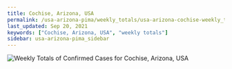 ```yaml
---
title: Cochise, Arizona, USA
permalink: /usa-arizona-pima/weekly_totals/usa-arizona-cochise-weekly_totals.html
last_updated: Sep 20, 2021
keywords: ["Cochise, Arizona, USA", "weekly totals"]
sidebar: usa-arizona-pima_sidebar
---
```


![Weekly Totals of Confirmed Cases for Cochise, Arizona, USA](/covid_tracker/images/graphs/usa-arizona-cochise-weekly_totals_graph.png)
